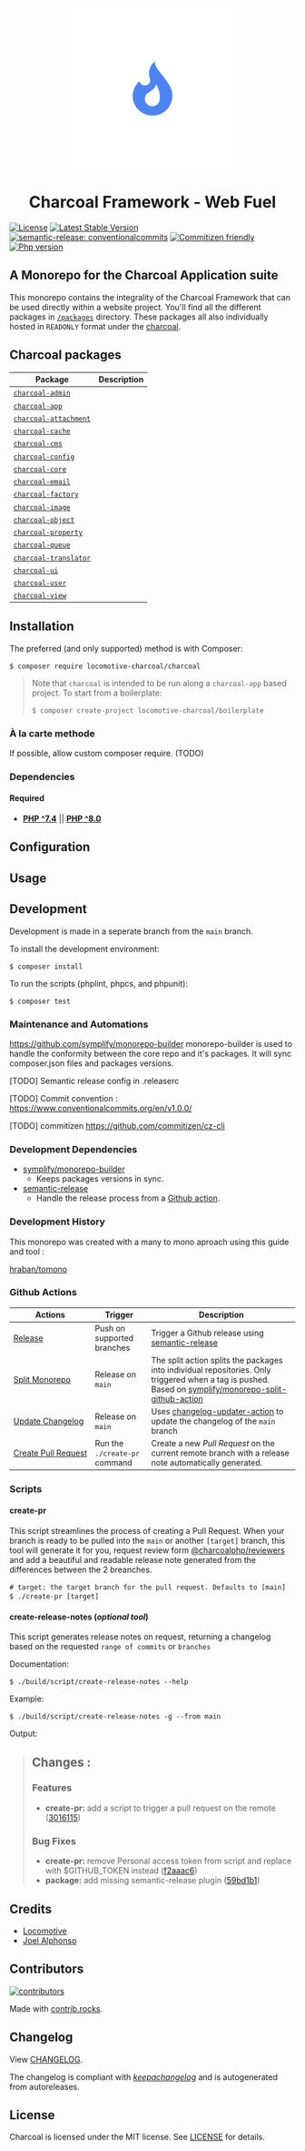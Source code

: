 <div align="center">
    <img alt="charcoal" src="charcoal-logo.png"/>
    <h1>Charcoal Framework - Web Fuel</h1>
</div>

[![License][badge-license]][charcoal]
[![Latest Stable Version][badge-version]][charcoal]
[![semantic-release: conventionalcommits][badge-semantic-release]][semantic-release]
[![Commitizen friendly][badge-commitizen]][commitizen]
[![Php version][badge-php]][charcoal]

## A Monorepo for the Charcoal Application suite

This monorepo contains the integrality of the Charcoal Framework that can be used directly within a website project.
You'll find all the different packages in [`/packages`](./packages/) directory. These packages all also individually hosted in `READONLY` format under the [charcoal][charcoal-git].

## Charcoal packages

| Package                                                                             | Description |
|-------------------------------------------------------------------------------------|-------------|
| [`charcoal-admin`](https://github.com/locomotive-charcoal/charcoal-admin)           |             |
| [`charcoal-app`](https://github.com/locomotive-charcoal/charcoal-app)               |             |
| [`charcoal-attachment`](https://github.com/locomotive-charcoal/charcoal-attachment) |             |
| [`charcoal-cache`](https://github.com/locomotive-charcoal/charcoal-cache)           |             |
| [`charcoal-cms`](https://github.com/locomotive-charcoal/charcoal-cms)               |             |
| [`charcoal-config`](https://github.com/locomotive-charcoal/charcoal-config)         |             |
| [`charcoal-core`](https://github.com/locomotive-charcoal/charcoal-core)             |             |
| [`charcoal-email`](https://github.com/locomotive-charcoal/charcoal-email)           |             |
| [`charcoal-factory`](https://github.com/locomotive-charcoal/charcoal-factory)       |             |
| [`charcoal-image`](https://github.com/locomotive-charcoal/charcoal-image)           |             |
| [`charcoal-object`](https://github.com/locomotive-charcoal/charcoal-object)         |             |
| [`charcoal-property`](https://github.com/locomotive-charcoal/charcoal-property)     |             |
| [`charcoal-queue`](https://github.com/locomotive-charcoal/charcoal-queue)           |             |
| [`charcoal-translator`](https://github.com/locomotive-charcoal/charcoal-translator) |             |
| [`charcoal-ui`](https://github.com/locomotive-charcoal/charcoal-ui)                 |             |
| [`charcoal-user`](https://github.com/locomotive-charcoal/charcoal-user)             |             |
| [`charcoal-view`](https://github.com/locomotive-charcoal/charcoal-view)             |             |


## Installation

The preferred (and only supported) method is with Composer:

```shell
$ composer require locomotive-charcoal/charcoal
```
> Note that `charcoal` is intended to be run along a `charcoal-app` based project. To start from a boilerplate:
>
> ```shell
> $ composer create-project locomotive-charcoal/boilerplate

### À la carte methode

If possible, allow custom composer require. (TODO)

### Dependencies

#### Required

- [**PHP ^7.4**](https://php.net) || [**PHP ^8.0**](https://php.net)

## Configuration

## Usage

## Development

Development is made in a seperate branch from the ``main`` branch. 

To install the development environment:

```shell
$ composer install
```

To run the scripts (phplint, phpcs, and phpunit):

```shell
$ composer test
```

### Maintenance and Automations

https://github.com/symplify/monorepo-builder monorepo-builder is used to handle the conformity between the core repo and it's packages. It will sync composer.json files and packages versions.

[TODO] Semantic release config in .releaserc

[TODO] Commit convention : https://www.conventionalcommits.org/en/v1.0.0/

[TODO] commitizen https://github.com/commitizen/cz-cli


### Development Dependencies

- [symplify/monorepo-builder](https://github.com/symplify/monorepo-builder)
    - Keeps packages versions in sync.
- [semantic-release](https://github.com/semantic-release/semantic-release) 
    - Handle the release process from a [Github action](https://github.com/cycjimmy/semantic-release-action).


### Development History

This monorepo was created with a many to mono aproach using this guide and tool :

[hraban/tomono](https://github.com/hraban/tomono)


### Github Actions

| Actions                                                                     | Trigger                        | Description                                                                                                                                                                                                        |
|-----------------------------------------------------------------------------|--------------------------------|--------------------------------------------------------------------------------------------------------------------------------------------------------------------------------------------------------------------|
| [Release](.github/workflows/release.yaml)                                   | Push on supported branches     | Trigger a Github release using [semantic-release](https://github.com/marketplace/actions/action-for-semantic-release)                                                                                              |
| [Split&nbsp;Monorepo](.github/workflows/split_monorepo.yaml)                | Release on `main`              | The split action splits the packages into individual repositories. Only triggered when a tag is pushed. Based on [symplify/monorepo-split-github-action](https://github.com/symplify/monorepo-split-github-action) |
| [Update&nbsp;Changelog](.github/workflows/update-changelog.yaml)            | Release on `main`              | Uses [changelog-updater-action](https://github.com/stefanzweifel/changelog-updater-action) to update the changelog of the `main` branch                                                                            |
| [Create&nbsp;Pull&nbsp;Request](.github/workflows/create-pull-request.yaml) | Run the `./create-pr` command  | Create a new _Pull Request_ on the current remote branch with a release note automatically generated.                                                                                                              |


### Scripts

#### __create-pr__

This script streamlines the process of creating a Pull Request. When your branch is ready to be pulled into the `main` or 
another `[target]` branch, this tool will generate it for you, request review form [@charcoalphp/reviewers][reviewers] and add
a beautiful and readable release note generated from the differences between the 2 breanches. 

```shell
# target: the target branch for the pull request. Defaults to [main]
$ ./create-pr [target]
```

#### __create-release-notes__ (_optional tool_)

This script generates release notes on request, returning a changelog based on the requested `range of commits` or `branches`

Documentation:

```shell
$ ./build/script/create-release-notes --help
```

Example:

```shell
$ ./build/script/create-release-notes -g --from main
```

Output:

>## Changes :
>
>### Features
>
>* **create-pr:** add a script to trigger a pull request on the remote ([3016115](https://github.com/locomotive-charcoal/charcoal/commit/3016115d4f7c919261c54e3a17ae6c36552e532a))
>
>
>### Bug Fixes
>
>* **create-pr:** remove Personal access token from script and replace with $GITHUB_TOKEN instead ([f2aaac6](https://github.com/locomotive-charcoal/charcoal/commit/f2aaac6dbd630f0f8fa759e49f9f41c957e3868a))
>* **package:** add missing semantic-release plugin ([59bd1b1](https://github.com/locomotive-charcoal/charcoal/commit/59bd1b1798e4e7b6bf874c7ba8ecbae19d76342b))

## Credits

- [Locomotive](https://locomotive.ca/)
- [Joel Alphonso](mailto:joel@locomotive.ca)


## Contributors

[![contributors](https://contrib.rocks/image?repo=Locomotive-Charcoal/charcoal)](https://github.com/Locomotive-Charcoal/charcoal/graphs/contributors)

Made with [contrib.rocks](https://contrib.rocks).

## Changelog

View [CHANGELOG](docs/CHANGELOG.md).

The changelog is compliant with [*keepachangelog*](https://keepachangelog.com/en/1.0.0/) and is autogenerated from autoreleases.

## License

Charcoal is licensed under the MIT license. See [LICENSE](LICENSE) for details.

[charcoal]:         https://packagist.org/packages/locomotive-charcoal/charcoal
[charcoal-git]:     https://github.com/locomotive-charcoal
[semantic-release]: https://github.com/semantic-release/semantic-release
[commitizen]:       http://commitizen.github.io/cz-cli/
[reviewers]:        https://github.com/orgs/locomotive-charcoal/teams/reviewers

[badge-license]:            https://img.shields.io/packagist/l/locomotive-charcoal/charcoal.svg?style=flat-square
[badge-version]:            https://img.shields.io/packagist/v/locomotive-charcoal/charcoal.svg?style=flat-square&logo=packagist
[badge-php]:                https://img.shields.io/packagist/php-v/locomotive-charcoal/charcoal?style=flat-square&logo=php
[badge-semantic-release]:   https://img.shields.io/badge/semantic--release-conventionalcommits-e10079?logo=semantic-release&style=flat-square
[badge-commitizen]:         https://img.shields.io/badge/commitizen-friendly-brightgreen.svg?style=flat-square

[psr-1]:  https://www.php-fig.org/psr/psr-1/
[psr-2]:  https://www.php-fig.org/psr/psr-2/
[psr-3]:  https://www.php-fig.org/psr/psr-3/
[psr-4]:  https://www.php-fig.org/psr/psr-4/
[psr-6]:  https://www.php-fig.org/psr/psr-6/
[psr-7]:  https://www.php-fig.org/psr/psr-7/
[psr-11]: https://www.php-fig.org/psr/psr-11/
[psr-12]: https://www.php-fig.org/psr/psr-12/
